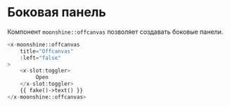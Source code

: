 # Боковая панель

Компонент `moonshine::offcanvas` позволяет создавать боковые панели.

```php
<x-moonshine::offcanvas
    title="Offcanvas"
    :left="false"
>
    <x-slot:toggler>
         Open
    </x-slot:toggler>
    {{ fake()->text() }}
</x-moonshine::offcanvas>
```
